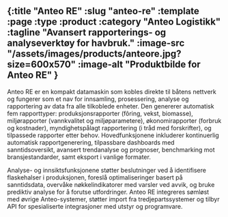 {:title "Anteo RE"
 :slug "anteo-re"
 :template :page
 :type :product
 :category "Anteo Logistikk"
 :tagline "Avansert rapporterings- og analyseverktøy for havbruk."
 :image-src "/assets/images/products/anteore.jpg?size=600x570"
 :image-alt "Produktbilde for Anteo RE"
}
---

Anteo RE er en kompakt datamaskin som kobles direkte til båtens nettverk og fungerer som et nav for innsamling, prosessering, analyse og rapportering av data fra alle tilkoblede enheter. Den genererer automatisk fem rapporttyper: produksjonsrapporter (fôring, vekst, biomasse), miljørapporter (vannkvalitet og miljøparametere), økonomirapporter (forbruk og kostnader), myndighetspålagt rapportering (i tråd med forskrifter), og tilpassede rapporter etter behov.
Hovedfunksjonene inkluderer kontinuerlig automatisk rapportgenerering, tilpassbare dashboards med sanntidsoversikt, avansert trendanalyse og prognoser, benchmarking mot bransjestandarder, samt eksport i vanlige formater.

Analyse- og innsiktsfunksjonene støtter beslutninger ved å identifisere flaskehalser i produksjonen, foreslå optimaliseringer basert på sanntidsdata, overvåke nøkkelindikatorer med varsler ved avvik, og bruke prediktiv analyse for å forutse utfordringer. Anteo RE integreres sømløst med øvrige Anteo-systemer, støtter import fra tredjepartssystemer og tilbyr API for spesialiserte integrasjoner med utstyr og programvare.
